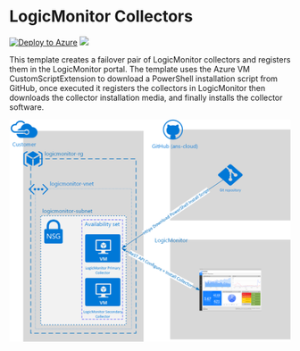 # LogicMonitor Collectors

[![Deploy to Azure](http://azuredeploy.net/deploybutton.png)](https://portal.azure.com/#create/Microsoft.Template/uri/https://raw.githubusercontent.com/ans-cloud/azure/master/LogicMonitor-Collector/CreateLMCollector.json)
<a href="http://armviz.io/#/?load=https://raw.githubusercontent.com/ans-cloud/azure/master/LogicMonitor-Collector/CreateLMCollector.json" target="_blank">
    <img src="http://armviz.io/visualizebutton.png"/>
</a>

This template creates a failover pair of LogicMonitor collectors and registers them in the LogicMonitor portal. The template uses the Azure VM CustomScriptExtension to download a PowerShell installation script from GitHub, once executed it registers the collectors in LogicMonitor then downloads the collector installation media, and finally installs the collector software. 

![Diagram](/LogicMonitor-Collector/CreateLMCollector.png)